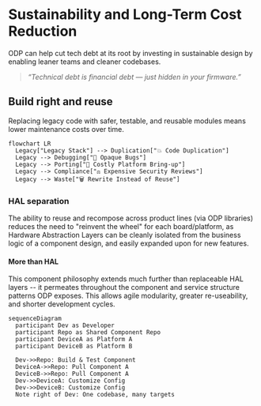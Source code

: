 # Sustainability and Long-Term Cost Reduction

ODP can help cut tech debt at its root by investing in sustainable design by enabling leaner teams and cleaner codebases.

> _“Technical debt is financial debt — just hidden in your firmware.”_

## Build right and reuse
Replacing legacy code with safer, testable, and reusable modules means lower maintenance costs over time.

```mermaid
flowchart LR
  Legacy["Legacy Stack"] --> Duplication["💥 Code Duplication"]
  Legacy --> Debugging["🐛 Opaque Bugs"]
  Legacy --> Porting["🔧 Costly Platform Bring-up"]
  Legacy --> Compliance["⚖️ Expensive Security Reviews"]
  Legacy --> Waste["🗑️ Rewrite Instead of Reuse"]
```

### HAL separation
The ability to reuse and recompose across product lines (via ODP libraries) reduces the need to "reinvent the wheel" for each board/platform, as Hardware Abstraction Layers can be cleanly isolated from the business logic of a component design, and easily expanded upon for new features.

#### More than HAL
This component philosophy extends much further than replaceable HAL layers -- it permeates throughout the component and service structure patterns ODP exposes. This allows agile modularity, greater re-useability, and shorter development cycles.


```mermaid
sequenceDiagram
  participant Dev as Developer
  participant Repo as Shared Component Repo
  participant DeviceA as Platform A
  participant DeviceB as Platform B

  Dev->>Repo: Build & Test Component
  DeviceA->>Repo: Pull Component A
  DeviceB->>Repo: Pull Component A
  Dev->>DeviceA: Customize Config
  Dev->>DeviceB: Customize Config
  Note right of Dev: One codebase, many targets
```


